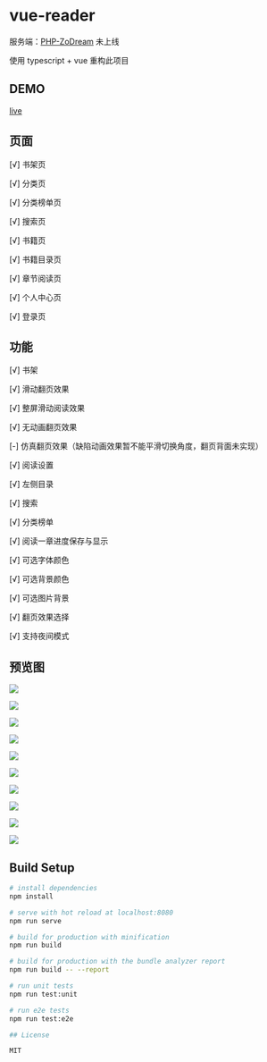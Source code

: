 # vue-reader

服务端：[PHP-ZoDream](https://github.com/zx648383079/PHP-ZoDream/tree/master/Module/Book) 未上线

使用 typescript + vue 重构此项目

## DEMO

[live](https://zodream.cn/demo/reader)

## 页面

[√] 书架页

[√] 分类页

[√] 分类榜单页

[√] 搜索页

[√] 书籍页

[√] 书籍目录页

[√] 章节阅读页

[√] 个人中心页

[√] 登录页


## 功能

[√] 书架

[√] 滑动翻页效果

[√] 整屏滑动阅读效果

[√] 无动画翻页效果

[-] 仿真翻页效果（缺陷动画效果暂不能平滑切换角度，翻页背面未实现）

[√] 阅读设置

[√] 左侧目录

[√] 搜索

[√] 分类榜单

[√] 阅读一章进度保存与显示

[√]  可选字体颜色

[√]  可选背景颜色

[√]  可选图片背景

[√]  翻页效果选择

[√]  支持夜间模式

## 预览图

![](screen/1.png)

![](screen/2.png)

![](screen/3.png)

![](screen/4.png)

![](screen/5.png)

![](screen/6.png)

![](screen/7.png)

![](screen/8.png)

![](screen/9.jpg)

![](screen/1.gif)


## Build Setup

``` bash
# install dependencies
npm install

# serve with hot reload at localhost:8080
npm run serve

# build for production with minification
npm run build

# build for production with the bundle analyzer report
npm run build -- --report

# run unit tests
npm run test:unit

# run e2e tests
npm run test:e2e

## License

MIT
